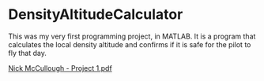 # DensityAltitudeCalculator
This was my very first programming project, in MATLAB. It is a program that calculates the local density altitude and confirms if it is safe for the pilot to fly that day.

[Nick McCullough - Project 1.pdf](https://github.com/mccnick/DensityAltitudeCalculator/files/11074404/Nick.McCullough.-.Project.1.pdf)


